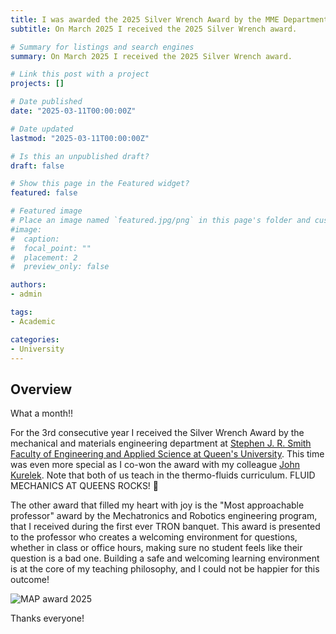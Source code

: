 ```yaml
---
title: I was awarded the 2025 Silver Wrench Award by the MME Department. 
subtitle: On March 2025 I received the 2025 Silver Wrench award.

# Summary for listings and search engines
summary: On March 2025 I received the 2025 Silver Wrench award.

# Link this post with a project
projects: []

# Date published
date: "2025-03-11T00:00:00Z"

# Date updated
lastmod: "2025-03-11T00:00:00Z"

# Is this an unpublished draft?
draft: false

# Show this page in the Featured widget?
featured: false

# Featured image
# Place an image named `featured.jpg/png` in this page's folder and customize its options here.
#image:
#  caption:
#  focal_point: ""
#  placement: 2
#  preview_only: false

authors:
- admin

tags:
- Academic

categories:
- University
---
```


## Overview
What a month!!

For the 3rd consecutive year I received the Silver Wrench Award by the mechanical and materials engineering department at [Stephen J. R. Smith Faculty of Engineering and Applied Science at Queen's University](https://smithengineering.queensu.ca/index.html). This time was even more special as I co-won the award with my colleague [John Kurelek](https://smithengineering.queensu.ca/directory/faculty/john-w-kurelek.html). Note that both of us teach in the thermo-fluids curriculum. 
FLUID MECHANICS AT QUEENS ROCKS! 🌊

The other award that filled my heart with joy is the "Most approachable professor" award by the Mechatronics and Robotics engineering program, that I received during the first ever TRON banquet. This award is presented to the professor who creates a welcoming environment for questions, whether in class or office hours, making sure no student feels like their question is a bad one. Building a safe and welcoming learning environment is at the core of my teaching philosophy, and I could not be happier for this outcome!

![MAP award 2025](./MAP_25.png)

Thanks everyone!

